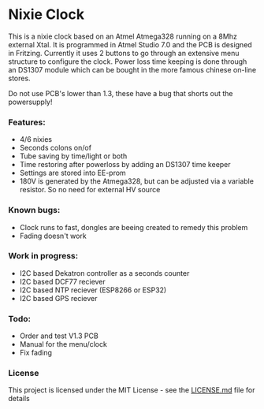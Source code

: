 # Nixie Clock

This is a nixie clock based on an Atmel Atmega328 running on a 8Mhz external Xtal. It is programmed in Atmel Studio 7.0
and the PCB is designed in Fritzing.
Currently it uses 2 buttons to go through an extensive menu structure to configure the clock.
Power loss time keeping is done through an DS1307 module which can be bought in the more famous chinese on-line stores.

Do not use PCB's lower than 1.3, these have a bug that shorts out the powersupply!

### Features:
* 4/6 nixies
* Seconds colons on/of
* Tube saving by time/light or both
* Time restoring after powerloss by adding an DS1307 time keeper
* Settings are stored into EE-prom
* 180V is generated by the Atmega328, but can be adjusted via a variable resistor. So no need for external HV source
	
### Known bugs:
* Clock runs to fast, dongles are beeing created to remedy this problem
* Fading doesn't work
	
### Work in progress:
* I2C based Dekatron controller as a seconds counter
* I2C based DCF77 reciever
* I2C based NTP reciever (ESP8266 or ESP32)
* I2C based GPS reciever
	
### Todo:
* Order and test V1.3 PCB
* Manual for the menu/clock
* Fix fading

### License
This project is licensed under the MIT License - see the [LICENSE.md](LICENSE.md) file for details
